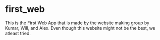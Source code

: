 # first_web
This is the First Web App that is made by the website making group by Kumar, Will, and Alex.
Even though this website might not be the best, we atleast tried.
